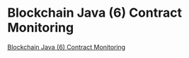# Blockchain Java (6) Contract Monitoring
[Blockchain Java (6) Contract Monitoring](https://aiwithcloud.com/2022/09/14/blockchain_java_6_contract_monitoring/)